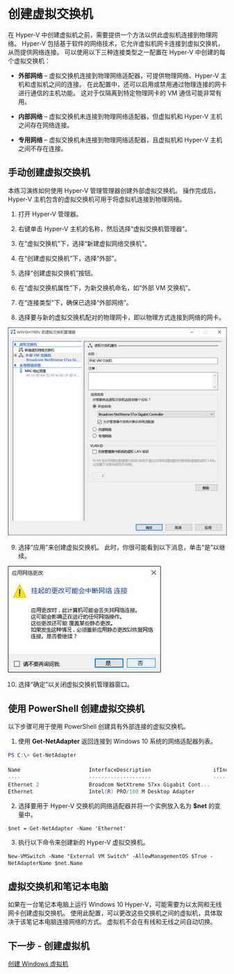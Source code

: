 # 创建虚拟交换机

在 Hyper-V 中创建虚拟机之前，需要提供一个方法以供此虚拟机连接到物理网络。 Hyper-V 包括基于软件的网络技术，它允许虚拟机网卡连接到虚拟交换机，从而提供网络连接。 可以使用以下三种连接类型之一配置在 Hyper-V 中创建的每个虚拟交换机：

- **外部网络** – 虚拟交换机连接到物理网络适配器，可提供物理网络、Hyper-V 主机和虚拟机之间的连接。 在此配置中，还可以启用或禁用通过物理连接的网卡进行通信的主机功能。 这对于仅隔离到特定物理网卡的 VM 通信可能非常有用。

- **内部网络** – 虚拟交换机未连接到物理网络适配器，但虚拟机和 Hyper-V 主机之间存在网络连接。

- **专用网络** – 虚拟交换机未连接到物理网络适配器，且虚拟机和 Hyper-V 主机之间不存在连接。

## 手动创建虚拟交换机

本练习演练如何使用 Hyper-V 管理管理器创建外部虚拟交换机。 操作完成后，Hyper-V 主机包含的虚拟交换机可用于将虚拟机连接到物理网络。

1. 打开 Hyper-V 管理器。

2. 右键单击 Hyper-V 主机的名称，然后选择“虚拟交换机管理器”。

3. 在“虚拟交换机”下，选择“新建虚拟网络交换机”。

4. 在“创建虚拟交换机”下，选择“外部”。

5. 选择“创建虚拟交换机”按钮。

6. 在“虚拟交换机属性”下，为新交换机命名，如“外部 VM 交换机”。

7. 在“连接类型”下，确保已选择“外部网络”。

8. 选择要与新的虚拟交换机配对的物理网卡，即以物理方式连接到网络的网卡。

![](media/newSwitch_upd.png)

9. 选择“应用”来创建虚拟交换机。 此时，你很可能看到以下消息，单击“是”以继续。

![](media/pen_changes_upd.png)

10. 选择“确定”以关闭虚拟交换机管理器窗口。

## 使用 PowerShell 创建虚拟交换机

以下步骤可用于使用 PowerShell 创建具有外部连接的虚拟交换机。

1. 使用 **Get-NetAdapter** 返回连接到 Windows 10 系统的网络适配器列表。

```powershell
PS C:\> Get-NetAdapter

Name                      InterfaceDescription                    ifIndex Status       MacAddress             LinkSpeed
----                      --------------------                    ------- ------       ----------             ---------
Ethernet 2                Broadcom NetXtreme 57xx Gigabit Cont...       5 Up           BC-30-5B-A8-C1-7F         1 Gbps
Ethernet                  Intel(R) PRO/100 M Desktop Adapter            3 Up           00-0E-0C-A8-DC-31        10 Mbps  
```

2. 选择要用于 Hyper-V 交换机的网络适配器并将一个实例放入名为 **$net** 的变量中。

```
$net = Get-NetAdapter -Name 'Ethernet'
```

3. 执行以下命令来创建新的 Hyper-V 虚拟交换机。

```
New-VMSwitch -Name "External VM Switch" -AllowManagementOS $True -NetAdapterName $net.Name
```

## 虚拟交换机和笔记本电脑

如果在一台笔记本电脑上运行 Windows 10 Hyper-V，可能需要为以太网和无线网卡创建虚拟交换机。 使用此配置，可以更改这些交换机之间的虚拟机，具体取决于该笔记本电脑连接网络的方式。 虚拟机不会在有线和无线之间自动切换。

## 下一步 - 创建虚拟机

[创建 Windows 虚拟机](walkthrough_create_vm.md)




<!--HONumber=Dec15_HO1-->
